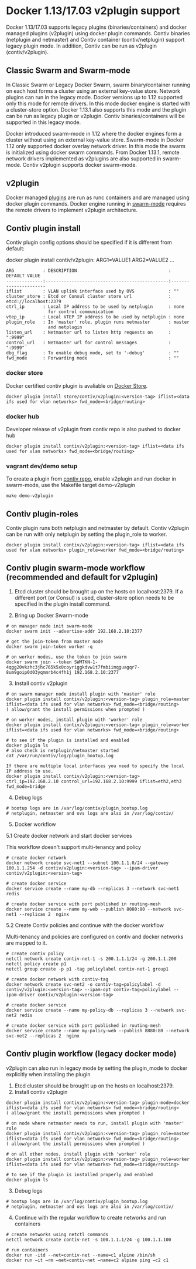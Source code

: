 # Docker 1.13/17.03 v2plugin support

Docker 1.13/17.03 supports legacy plugins (binaries/containers) and docker managed plugins (v2plugin) using docker plugin commands. Contiv binaries (netplugin and netmaster) and Contiv container (contiv/netplugin) support legacy plugin mode. In addition, Contiv can be run as v2plugin (contiv/v2plugin).

## Classic Swarm and Swarm-mode
In Classic Swarm or Legacy Docker Swarm, swarm binary/container running on each host forms a cluster using an external key-value store. Network plugins can run in the legacy mode. Docker versions up to 1.12 supported only this mode for remote drivers. In this mode docker engine is started with a cluster-store option. Docker 1.13.1 also supports this mode and the plugin can be run as legacy plugin or v2plugin. Contiv binaries/containers will be supported in this legacy mode.

Docker introduced swarm-mode in 1.12 where the docker engines form a cluster without using an external key-value store. Swarm-mode in Docker 1.12 only supported docker overlay network driver. In this mode the swarm is initialized using docker swarm commands. From Docker 1.13.1, remote network drivers implemented as v2plugins are also supported in swarm-mode. Contiv v2plugin supports docker swarm-mode.

## v2plugin
Docker managed [plugins](https://docs.docker.com/engine/extend/) are run as runc containers and are managed using docker plugin commands. Docker engine running in [swarm-mode](https://docs.docker.com/engine/swarm/) requires the remote drivers to implement v2plugin architecture.


## Contiv plugin install
Contiv plugin config options should be specified if it is different from default:

docker plugin install contiv/v2plugin:<version-tag> ARG1=VALUE1 ARG2=VALUE2 ...
```
ARG           : DESCRIPTION                                   : DEFAULT VALUE
--------------:-----------------------------------------------:----------------------
iflist        : VLAN uplink interface used by OVS             : ""
cluster_store : Etcd or Consul cluster store url              : etcd://localhost:2379
ctrl_ip       : Local IP address to be used by netplugin      : none
                for control communication
vtep_ip       : Local VTEP IP address to be used by netplugin : none
plugin_role   : In 'master' role, plugin runs netmaster       : master
                and netplugin
listen_url    : Netmaster url to listen http requests on      : ":9999"
control_url   : Netmaster url for control messages            : ":9999"
dbg_flag      : To enable debug mode, set to '-debug'         : ""
fwd_mode      : Forwarding mode                               : ""

```
### docker store
Docker certified contiv plugin is avaliable on [Docker Store](https://store.docker.com/plugins/803eecee-0780-401a-a454-e9523ccf86b3?tab=description).
```
docker plugin install store/contiv/v2plugin:<version-tag> iflist=<data ifs used for vlan networks> fwd_mode=<bridge/routing>
```
### docker hub
Developer release of v2plugin from contiv repo is also pushed to docker hub
```
docker plugin install contiv/v2plugin:<version-tag> iflist=<data ifs used for vlan networks> fwd_mode=<bridge/routing>
```
### vagrant dev/demo setup
To create a plugin from [contiv repo](https://github.com/contiv/netplugin), enable v2plugin and run docker in swarm-mode, use the Makefile target demo-v2plugin
```
make demo-v2plugin
```

## Contiv plugin-roles
Contiv plugin runs both netplugin and netmaster by default. Contiv v2plugin can be run with only netplugin by setting the plugin_role to worker.
```
docker plugin install contiv/v2plugin:<version-tag> iflist=<data ifs used for vlan networks> plugin_role=worker fwd_mode=<bridge/routing>
```

## Contiv plugin swarm-mode workflow (recommended and default for v2plugin)
  1. Etcd cluster should be brought up on the hosts on localhost:2379. If a different port (or Consul) is used, cluster-store option needs to be specified in the plugin install command.

  2. Bring up Docker Swarm-mode
  ```
  # on manager node init swarm-mode
  docker swarm init --advertise-addr 192.168.2.10:2377

  # get the join-token from master node
  docker swarm join-token worker -q

  # on worker nodes, use the token to join swarm
  docker swarm join --token SWMTKN-1-4qgg20vkzhc3jhc765k5x0coyriggkdvw1t7fmbiimqguagqr7-8um9goip0d03yqmmrb4c4fh1j 192.168.2.10:2377  
  ```  
  3. Install contiv v2plugin
  ```
  # on swarm manager node install plugin with 'master' role
  docker plugin install contiv/v2plugin:<version-tag> plugin_role=master iflist=<data ifs used for vlan networks> fwd_mode=<bridge/routing>
  ( allow/grant the install permissions when prompted )

  # on worker nodes, install plugin with 'worker' role
  docker plugin install contiv/v2plugin:<version-tag> plugin_role=worker iflist=<data ifs used for vlan networks> fwd_mode=<bridge/routing>

  # to see if the plugin is installed and enabled
  docker plugin ls
  # also check is netplugin/netmaster started
  cat /var/run/contiv/log/plugin_bootup.log
  ```
  ```
  If there are multiple local interfaces you need to specify the local IP address to use.
  docker plugin install contiv/v2plugin:<version-tag> ctrl_ip=192.168.2.10 control_url=192.168.2.10:9999 iflist=eth2,eth3 fwd_mode=bridge
  ```
  4. Debug logs
  ```
  # bootup logs are in /var/log/contiv/plugin_bootup.log
  # netplugin, netmaster and ovs logs are also in /var/log/contiv/
  ```
  5. Docker workflow  

  5.1 Create docker network and start docker services  

  This workflow doesn't support multi-tenancy and policy
  ```
  # create docker network
  docker network create svc-net1 --subnet 100.1.1.0/24 --gateway 100.1.1.254 -d contiv/v2plugin:<version-tag> --ipam-driver contiv/v2plugin:<version-tag>

  # create docker service
  docker service create --name my-db --replicas 3 --network svc-net1 redis

  # create docker service with port published in routing-mesh
  docker service create --name my-web --publish 8080:80 --network svc-net1 --replicas 2  nginx
  ```

  5.2 Create Contiv policies and continue with the docker workflow

  Multi-tenancy and policies are configured on contiv and docker networks are mapped to it.
  ```
  # create contiv policy
  netctl network create contiv-net-1 -s 200.1.1.1/24 -g 200.1.1.200
  netctl policy create p1
  netctl group create -p p1 -tag policylabel contiv-net-1 group1

  # create docker network with contiv-tag
  docker network create svc-net2 -o contiv-tag=policylabel -d contiv/v2plugin:<version-tag> --ipam-opt contiv-tag=policylabel --ipam-driver contiv/v2plugin:<version-tag>

  # create docker service
  docker service create --name my-policy-db --replicas 3 --network svc-net2 redis

  # create docker service with port published in routing-mesh
  docker service create --name my-policy-web --publish 8880:80 --network svc-net2 --replicas 2  nginx
  ```

## Contiv plugin workflow (legacy docker mode)
  v2plugin can also run in legacy mode by setting the plugin_mode to docker explicitly when installing the plugin  
  1. Etcd cluster should be brought up on the hosts on localhost:2379.  
  2. Install contiv v2plugin
  ```
  docker plugin install contiv/v2plugin:<version-tag> plugin-mode=docker iflist=<data ifs used for vlan networks> fwd_mode=<bridge/routing>
  ( allow/grant the install permissions when prompted )

  # on node where netmaster needs to run, install plugin with 'master' role
  docker plugin install contiv/v2plugin:<version-tag> plugin_role=master iflist=<data ifs used for vlan networks> fwd_mode=<bridge/routing>
  ( allow/grant the install permissions when prompted )

  # on all other nodes, install plugin with 'worker' role
  docker plugin install contiv/v2plugin:<version-tag> plugin_role=worker iflist=<data ifs used for vlan networks> fwd_mode=<bridge/routing>

  # to see if the plugin is installed properly and enabled
  docker plugin ls
  ```
  3. Debug logs
  ```
  # bootup logs are in /var/log/contiv/plugin_bootup.log
  # netplugin, netmaster and ovs logs are also in /var/log/contiv/
  ```
  4. Continue with the regular workflow to create networks and run containers
  ```
  # create networks using netctl commands
  netctl network create contiv-net -s 100.1.1.1/24 -g 100.1.1.100

  # run containers
  docker run -itd --net=contiv-net --name=c1 alpine /bin/sh
  docker run –it –rm –net=contiv-net –name=c2 alpine ping –c2 c1
  ```
